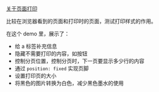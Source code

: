 [关于页面打印](https://taxodium.ink/post/about-html-print/)

比较在浏览器看到的页面和打印时的页面，测试打印样式的作用。

在这个 demo 里，展示了：

- 给 a 标签补充信息
- 隐藏不需要打印的内容，如按钮
- 控制分页位置，控制分页时，下一页要显示多少行的内容
- 通过 `position: fixed` 实现页脚
- 设置打印页的大小
- 将黑色的图片转换为白色，减少黑色墨水的使用
